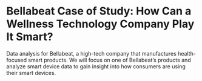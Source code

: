 # Bellabeat Case of Study: How Can a Wellness Technology Company Play It Smart?
Data analysis for Bellabeat, a high-tech company that manufactures health-focused smart products. We will focus on one of Bellabeat’s products and analyze smart device data to gain insight into how consumers are using their smart devices.  
